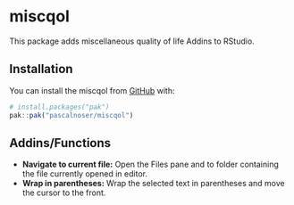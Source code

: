 
# miscqol

<!-- badges: start -->
<!-- badges: end -->

This package adds miscellaneous quality of life Addins to RStudio.

## Installation

You can install the miscqol from [GitHub](https://github.com/) with:

``` r
# install.packages("pak")
pak::pak("pascalnoser/miscqol")
```

## Addins/Functions
- **Navigate to current file:** Open the Files pane and to folder containing the file currently opened in editor.
- **Wrap in parentheses:** Wrap the selected text in parentheses and move the cursor to the front.

